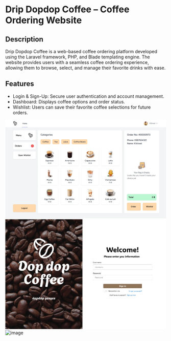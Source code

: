 # Drip Dopdop Coffee – Coffee Ordering Website
## Description
Drip Dopdop Coffee is a web-based coffee ordering platform developed using the Laravel framework, PHP, and Blade templating engine. The website provides users with a seamless coffee ordering experience, allowing them to browse, select, and manage their favorite drinks with ease.

## Features
- Login & Sign-Up: Secure user authentication and account management.
- Dashboard: Displays coffee options and order status.
- Wishlist: Users can save their favorite coffee selections for future orders.

![image](picture/dashboard.JPG)
![image](picture/welcome.JPG)
![image](picture/sign_up.JPG)
